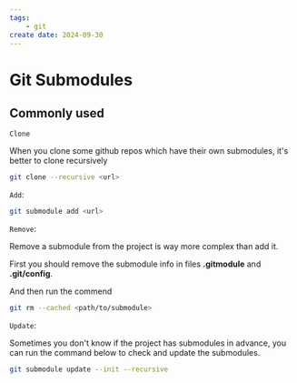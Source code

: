 ```yaml
---
tags: 
    - git
create date: 2024-09-30
---
```


# Git Submodules

## Commonly used

`Clone` 

When you clone some github repos which have their own submodules, it's better to clone recursively

```bash
git clone --recursive <url>
```

`Add`:

```bash
git submodule add <url>
```

`Remove`:

Remove a submodule from the project is way more complex than add it.

First you should remove the submodule info in files **.gitmodule** and **.git/config**.

And then run the commend

```bash
git rm --cached <path/to/submodule>
```

`Update`:

Sometimes you don't know if the project has submodules in advance, you can run the command below to check and update the submodules.

```bash
git submodule update --init --recursive
```

